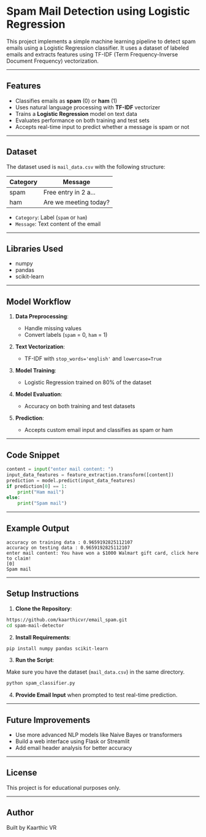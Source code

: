 
# Spam Mail Detection using Logistic Regression

This project implements a simple machine learning pipeline to detect spam emails using a Logistic Regression classifier. It uses a dataset of labeled emails and extracts features using TF-IDF (Term Frequency-Inverse Document Frequency) vectorization.

---

## Features

- Classifies emails as **spam** (0) or **ham** (1)
- Uses natural language processing with **TF-IDF** vectorizer
- Trains a **Logistic Regression** model on text data
- Evaluates performance on both training and test sets
- Accepts real-time input to predict whether a message is spam or not

---

## Dataset

The dataset used is `mail_data.csv` with the following structure:

| Category | Message            |
|----------|--------------------|
| spam     | Free entry in 2 a...|
| ham      | Are we meeting today?|

- `Category`: Label (`spam` or `ham`)
- `Message`: Text content of the email

---

## Libraries Used

- numpy
- pandas
- scikit-learn

---

## Model Workflow

1. **Data Preprocessing**:
   - Handle missing values
   - Convert labels (`spam` = 0, `ham` = 1)

2. **Text Vectorization**:
   - TF-IDF with `stop_words='english'` and `lowercase=True`

3. **Model Training**:
   - Logistic Regression trained on 80% of the dataset

4. **Model Evaluation**:
   - Accuracy on both training and test datasets

5. **Prediction**:
   - Accepts custom email input and classifies as spam or ham

---

## Code Snippet

```python
content = input("enter mail content: ")
input_data_features = feature_extraction.transform([content])
prediction = model.predict(input_data_features)
if prediction[0] == 1:
    print("Ham mail")
else:
    print("Spam mail")
```

---

## Example Output

```
accuracy on training data : 0.9659192825112107
accuracy on testing data : 0.9659192825112107
enter mail content: You have won a $1000 Walmart gift card, click here to claim!
[0]
Spam mail
```

---

## Setup Instructions

1. **Clone the Repository**:

```bash
https://github.com/kaarthicvr/email_spam.git
cd spam-mail-detector
```

2. **Install Requirements**:

```bash
pip install numpy pandas scikit-learn
```

3. **Run the Script**:

Make sure you have the dataset (`mail_data.csv`) in the same directory.

```bash
python spam_classifier.py
```

4. **Provide Email Input** when prompted to test real-time prediction.

---

## Future Improvements

- Use more advanced NLP models like Naive Bayes or transformers
- Build a web interface using Flask or Streamlit
- Add email header analysis for better accuracy

---

## License

This project is for educational purposes only.

---

## Author

Built by Kaarthic VR
